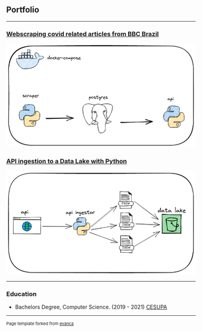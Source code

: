 ## Portfolio

---

### [Webscraping covid related articles from BBC Brazil](/pages/covid_news)
<img src="images/thumb_covid_news.png?raw=true"/>

### [API ingestion to a Data Lake with Python](/pages/covid_news)
<img src="images/thumb_api_ingest.png?raw=true"/>

---

### Education

- Bachelors Degree, Computer Science. (2019 - 2021) [CESUPA](https://www.cesupa.br
)
---

<p style="font-size:11px">Page template forked from <a href="https://github.com/evanca/quick-portfolio">evanca</a></p>
<!-- Remove above link if you don't want to attibute -->
